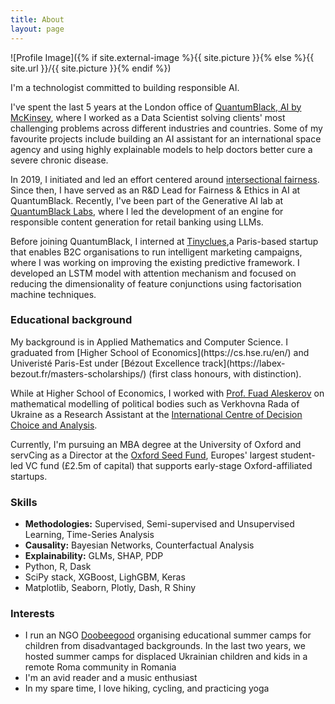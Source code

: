 ```yaml
---
title: About
layout: page
---
```

![Profile Image]({% if site.external-image %}{{ site.picture }}{% else %}{{ site.url }}/{{ site.picture }}{% endif %})

I'm a technologist committed to building responsible AI.

I've spent the last 5 years at the London office of [QuantumBlack, AI by McKinsey](https://www.mckinsey.com/capabilities/quantumblack/how-we-help-clients), where I worked as a Data Scientist solving clients' most challenging problems across different industries and countries. Some of my favourite projects include building an AI assistant for an international space agency and using highly explainable models to help doctors better cure a severe chronic disease. 

In 2019, I initiated and led an effort centered around [intersectional fairness](https://arxiv.org/abs/1911.01468). Since then, I have served as an R&D Lead for Fairness & Ethics in AI at QuantumBlack. Recently, I've been part of the Generative AI lab at [QuantumBlack Labs](https://www.mckinsey.com/capabilities/quantumblack/labs), where I led the development of an engine for responsible content generation for retail banking using LLMs.

Before joining QuantumBlack, I interned at [Tinyclues](https://www.tinyclues.com/),a Paris-based startup that enables B2C organisations to run intelligent marketing campaigns, where I was working on improving the existing predictive framework. I developed an LSTM model with attention mechanism and focused on reducing the dimensionality of feature conjunctions using factorisation machine techniques.

<h3>Educational background</h3>
My background is in Applied Mathematics and Computer Science. I graduated from [Higher School of Economics](https://cs.hse.ru/en/) and Univeristé Paris-Est under [Bézout Excellence track](https://labex-bezout.fr/masters-scholarships/) (first class honours, with distinction).

While at Higher School of Economics, I worked with [Prof. Fuad Aleskerov](https://www.hse.ru/en/staff/faleskerov) on mathematical modelling of political bodies such as Verkhovna Rada of Ukraine as a Research Assistant at the [International Centre of Decision Choice and Analysis](https://www.hse.ru/en/DeCAn/).

Currently, I'm pursuing an MBA degree at the University of Oxford and servCing as a Director at the [Oxford Seed Fund](https://www.sbs.ox.ac.uk/research/centres-and-initiatives/entrepreneurship-centre/oxford-seed-fund), Europes' largest student-led VC fund (£2.5m of capital) that supports early-stage Oxford-affiliated startups. 

<h3>Skills</h3>

<ul class="skill-list">
	<li><b>Methodologies:</b> Supervised, Semi-supervised and Unsupervised Learning, Time-Series Analysis</li>
	<li><b>Causality:</b> Bayesian Networks, Counterfactual Analysis</li>
	<li><b>Explainability:</b> GLMs, SHAP, PDP</li>
	<li>Python, R, Dask</li>
	<li>SciPy stack, XGBoost, LighGBM, Keras</li>
	<li>Matplotlib, Seaborn, Plotly, Dash, R Shiny</li>
</ul>

<h3>Interests</h3>
<ul>
	<li>I run an NGO <a href="www.doobeegood.org">Doobeegood</a> organising educational summer camps for children from disadvantaged backgrounds. In the last two years, we hosted summer camps for displaced Ukrainian children and kids in a remote Roma community in Romania</li>
	<li>I'm an avid reader and a music enthusiast</li>
	<li>In my spare time, I love hiking, cycling, and practicing yoga</li>
</ul>

<!-- <h2>Selected projects</h2>

<ul>
	<li><a href="https://github.com/">Lorem Lorem</a></li>
	<li><a href="https://github.com/">Ipsum Dolor</a></li>
	<li><a href="https://github.com/">Dolor Lorem</a></li>
</ul> -->

